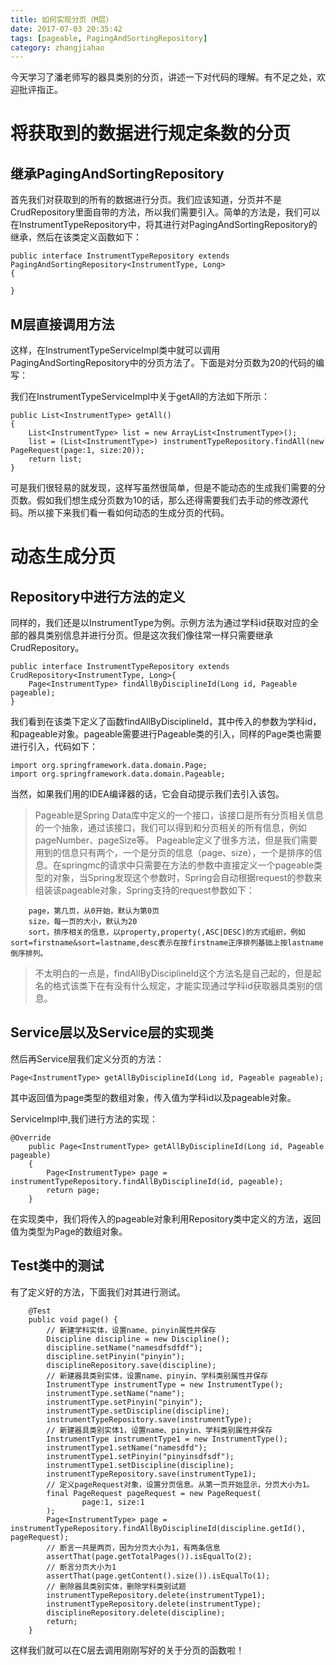 ```yaml
---
title: 如何实现分页（M层）
date: 2017-07-03 20:35:42
tags: [pageable, PagingAndSortingRepository]
category: zhangjiahao
---
```


今天学习了潘老师写的器具类别的分页，讲述一下对代码的理解。有不足之处，欢迎批评指正。

# 将获取到的数据进行规定条数的分页

## 继承PagingAndSortingRepository

首先我们对获取到的所有的数据进行分页。我们应该知道，分页并不是CrudRepository里面自带的方法，所以我们需要引入。简单的方法是，我们可以在InstrumentTypeRepository中，将其进行对PagingAndSortingRepository的继承，然后在该类定义函数如下：

```
public interface InstrumentTypeRepository extends PagingAndSortingRepository<InstrumentType, Long>
{

}
```
<!-- more -->
## M层直接调用方法
这样，在InstrumentTypeServiceImpl类中就可以调用PagingAndSortingRepository中的分页方法了。下面是对分页数为20的代码的编写：

我们在InstrumentTypeServiceImpl中关于getAll的方法如下所示：
```
public List<InstrumentType> getAll()
{
	List<InstrumentType> list = new ArrayList<InstrumentType>();
	list = (List<InstrumentType>) instrumentTypeRepository.findAll(new PageRequest(page:1, size:20));
	return list;
}
```

可是我们很轻易的就发现，这样写虽然很简单，但是不能动态的生成我们需要的分页数。假如我们想生成分页数为10的话，那么还得需要我们去手动的修改源代码。所以接下来我们看一看如何动态的生成分页的代码。

# 动态生成分页

## Repository中进行方法的定义

同样的，我们还是以InstrumentType为例。示例方法为通过学科id获取对应的全部的器具类别信息并进行分页。但是这次我们像往常一样只需要继承CrudRepository。
```
public interface InstrumentTypeRepository extends CrudRepository<InstrumentType, Long>{
    Page<InstrumentType> findAllByDisciplineId(Long id, Pageable pageable);
}
```

我们看到在该类下定义了函数findAllByDisciplineId，其中传入的参数为学科id，和pageable对象。pageable需要进行Pageable类的引入，同样的Page类也需要进行引入，代码如下：
```
import org.springframework.data.domain.Page;
import org.springframework.data.domain.Pageable;
```
当然，如果我们用的IDEA编译器的话，它会自动提示我们去引入该包。
> Pageable是Spring Data库中定义的一个接口，该接口是所有分页相关信息的一个抽象，通过该接口，我们可以得到和分页相关的所有信息，例如pageNumber、pageSize等。
Pageable定义了很多方法，但是我们需要用到的信息只有两个，一个是分页的信息（page、size），一个是排序的信息。在springmc的请求中只需要在方法的参数中直接定义一个pageable类型的对象，当Spring发现这个参数时，Spring会自动根据request的参数来组装该pageable对象，Spring支持的request参数如下：
```
    page，第几页，从0开始，默认为第0页  
    size，每一页的大小，默认为20  
    sort，排序相关的信息，以property,property(,ASC|DESC)的方式组织，例如sort=firstname&sort=lastname,desc表示在按firstname正序排列基础上按lastname倒序排列。  
```
> 不太明白的一点是，findAllByDisciplineId这个方法名是自己起的，但是起名的格式该类下在有没有什么规定，才能实现通过学科id获取器具类别的信息。

## Service层以及Service层的实现类
然后再Service层我们定义分页的方法：
```
Page<InstrumentType> getAllByDisciplineId(Long id, Pageable pageable);
```
其中返回值为page类型的数组对象，传入值为学科id以及pageable对象。

ServiceImpl中,我们进行方法的实现：
```
@Override
    public Page<InstrumentType> getAllByDisciplineId(Long id, Pageable pageable) 
    {
        Page<InstrumentType> page = instrumentTypeRepository.findAllByDisciplineId(id, pageable);
        return page;
    }
```
在实现类中，我们将传入的pageable对象利用Repository类中定义的方法，返回值为类型为Page的数组对象。

## Test类中的测试

有了定义好的方法，下面我们对其进行测试。
```
	@Test
    public void page() {
    	// 新建学科实体，设置name、pinyin属性并保存
        Discipline discipline = new Discipline();
        discipline.setName("namesdfsdfdf");
        discipline.setPinyin("pinyin");
        disciplineRepository.save(discipline);
		// 新建器具类别实体，设置name、pinyin、学科类别属性并保存
        InstrumentType instrumentType = new InstrumentType();
        instrumentType.setName("name");
        instrumentType.setPinyin("pinyin");
        instrumentType.setDiscipline(discipline);
        instrumentTypeRepository.save(instrumentType);
		// 新建器具类别实体1，设置name、pinyin、学科类别属性并保存
        InstrumentType instrumentType1 = new InstrumentType();
        instrumentType1.setName("namesdfd");
        instrumentType1.setPinyin("pinyinsdfsdf");
        instrumentType1.setDiscipline(discipline);
        instrumentTypeRepository.save(instrumentType1);		
		// 定义pageRequest对象，设置分页信息。从第一页开始显示，分页大小为1。
        final PageRequest pageRequest = new PageRequest(
                page:1, size:1
        );
        Page<InstrumentType> page = instrumentTypeRepository.findAllByDisciplineId(discipline.getId(), pageRequest);
        // 断言一共是两页，因为分页大小为1，有两条信息
        assertThat(page.getTotalPages()).isEqualTo(2);
        // 断言分页大小为1
        assertThat(page.getContent().size()).isEqualTo(1);
        // 删除器具类别实体，删除学科类别试题
        instrumentTypeRepository.delete(instrumentType1);
        instrumentTypeRepository.delete(instrumentType);
        disciplineRepository.delete(discipline);
        return;
    }
```

这样我们就可以在C层去调用刚刚写好的关于分页的函数啦！